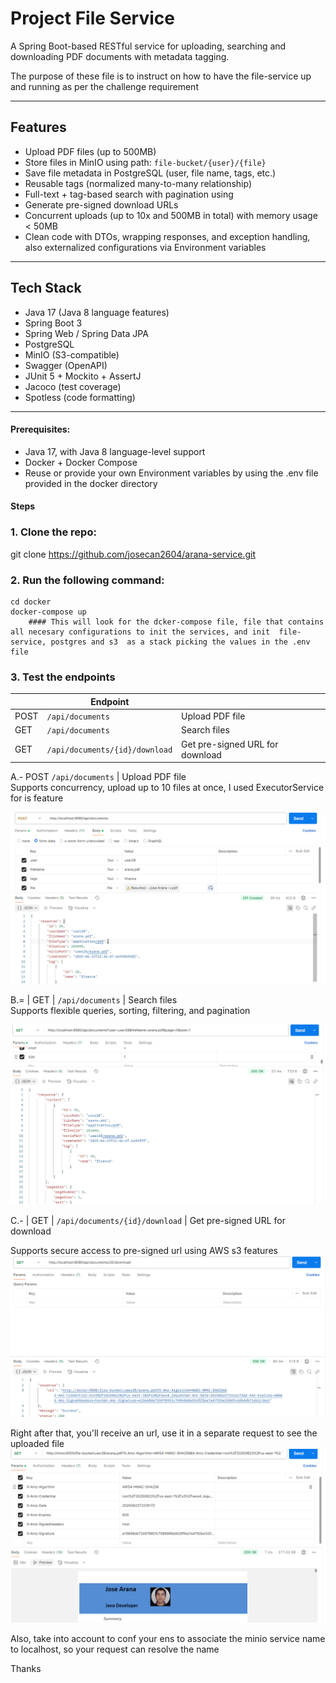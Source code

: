# Project File Service

A Spring Boot-based RESTful service for uploading, searching and downloading PDF documents with metadata tagging.

The purpose of these file is to instruct on how to have the file-service up and running as per the challenge requirement

---

## Features 

- Upload PDF files (up to 500MB)
- Store files in MinIO using path: `file-bucket/{user}/{file}`
- Save file metadata in PostgreSQL (user, file name, tags, etc.)
- Reusable tags (normalized many-to-many relationship)
- Full-text + tag-based search with pagination using 
- Generate pre-signed download URLs
- Concurrent uploads (up to 10x and 500MB in total) with memory usage < 50MB
- Clean code with DTOs, wrapping responses, and exception handling, also externalized configurations via Environment variables
---

##  Tech Stack

- Java 17 (Java 8 language features)
- Spring Boot 3
- Spring Web / Spring Data JPA
- PostgreSQL
- MinIO (S3-compatible)
- Swagger (OpenAPI)
- JUnit 5 + Mockito + AssertJ
- Jacoco (test coverage)
- Spotless (code formatting)
---


#### Prerequisites:
- Java 17, with Java 8 language-level support
- Docker + Docker Compose
- Reuse or provide your own Environment variables by using the .env file provided in the docker directory

#### Steps 

### 1. Clone the repo:
git clone https://github.com/josecan2604/arana-service.git

### 2. Run the following command:
    cd docker  
    docker-compose up 
        #### This will look for the dcker-compose file, file that contains all necesary configurations to init the services, and init  file-service, postgres and s3  as a stack picking the values in the .env file


### 3. Test the endpoints

|      | Endpoint                       |                      |
|------| ------------------------------ | ------------------------------- |
| POST | `/api/documents`               | Upload PDF file                 |
| GET  | `/api/documents`               | Search files                    |
| GET  | `/api/documents/{id}/download` | Get pre-signed URL for download |


A.- POST  `/api/documents`     | Upload PDF file  
Supports concurrency, upload up to 10 files at once, I used ExecutorService for is feature

![img_3.png](img_3.png)


B.= | GET  | `/api/documents`    | Search files                    
Supports flexible queries, sorting, filtering, and pagination


![img_4.png](img_4.png)

C.- | GET  | `/api/documents/{id}/download` | Get pre-signed URL for download 

Supports secure access to pre-signed url using AWS s3 features
![img_5.png](img_5.png)

Right after that, you'll receive an url, use it in a separate request to see the uploaded file
![img_6.png](img_6.png)

Also, take into account to conf your ens to associate the minio service name to localhost, so your request can resolve the name

Thanks